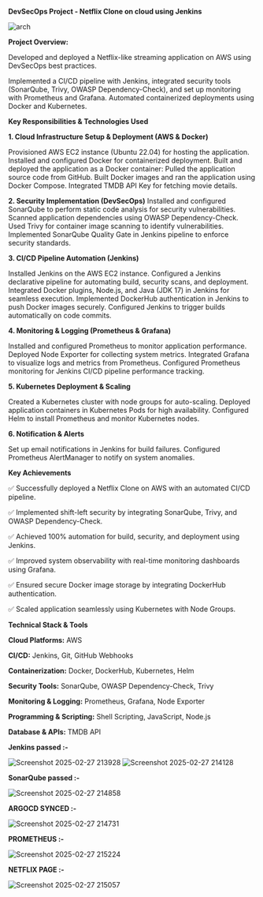 **DevSecOps Project - Netflix Clone on cloud using Jenkins**

![arch](https://github.com/user-attachments/assets/4b10cd85-7914-4c6a-89a3-0e801a129210)


**Project Overview:**

Developed and deployed a Netflix-like streaming application on AWS using DevSecOps best practices. 

Implemented a CI/CD pipeline with Jenkins, integrated security tools (SonarQube, Trivy, OWASP Dependency-Check),
and set up monitoring with Prometheus and Grafana. Automated containerized deployments using Docker and Kubernetes.

**Key Responsibilities & Technologies Used**

**1. Cloud Infrastructure Setup & Deployment (AWS & Docker)** 

Provisioned AWS EC2 instance (Ubuntu 22.04) for hosting the application.
Installed and configured Docker for containerized deployment.
Built and deployed the application as a Docker container:
Pulled the application source code from GitHub.
Built Docker images and ran the application using Docker Compose.
Integrated TMDB API Key for fetching movie details.

**2. Security Implementation (DevSecOps)**
Installed and configured SonarQube to perform static code analysis for security vulnerabilities.
Scanned application dependencies using OWASP Dependency-Check.
Used Trivy for container image scanning to identify vulnerabilities.
Implemented SonarQube Quality Gate in Jenkins pipeline to enforce security standards.

**3. CI/CD Pipeline Automation (Jenkins)**

Installed Jenkins on the AWS EC2 instance.
Configured a Jenkins declarative pipeline for automating build, security scans, and deployment.
Integrated Docker plugins, Node.js, and Java (JDK 17) in Jenkins for seamless execution.
Implemented DockerHub authentication in Jenkins to push Docker images securely.
Configured Jenkins to trigger builds automatically on code commits.

**4. Monitoring & Logging (Prometheus & Grafana)**

Installed and configured Prometheus to monitor application performance.
Deployed Node Exporter for collecting system metrics.
Integrated Grafana to visualize logs and metrics from Prometheus.
Configured Prometheus monitoring for Jenkins CI/CD pipeline performance tracking.

**5. Kubernetes Deployment & Scaling**

Created a Kubernetes cluster with node groups for auto-scaling.
Deployed application containers in Kubernetes Pods for high availability.
Configured Helm to install Prometheus and monitor Kubernetes nodes.

**6. Notification & Alerts**

Set up email notifications in Jenkins for build failures.
Configured Prometheus AlertManager to notify on system anomalies.

**Key Achievements**

✅ Successfully deployed a Netflix Clone on AWS with an automated CI/CD pipeline.

✅ Implemented shift-left security by integrating SonarQube, Trivy, and OWASP Dependency-Check.

✅ Achieved 100% automation for build, security, and deployment using Jenkins.

✅ Improved system observability with real-time monitoring dashboards using Grafana.

✅ Ensured secure Docker image storage by integrating DockerHub authentication.

✅ Scaled application seamlessly using Kubernetes with Node Groups.


**Technical Stack & Tools**

**Cloud Platforms:** AWS

**CI/CD:** Jenkins, Git, GitHub Webhooks

**Containerization:** Docker, DockerHub, Kubernetes, Helm

**Security Tools:** SonarQube, OWASP Dependency-Check, Trivy

**Monitoring & Logging:** Prometheus, Grafana, Node Exporter

**Programming & Scripting:** Shell Scripting, JavaScript, Node.js

**Database & APIs:** TMDB API

**Jenkins passed :-**

![Screenshot 2025-02-27 213928](https://github.com/user-attachments/assets/16fdd1af-06b5-400f-b8bc-2dae615aadbf)
![Screenshot 2025-02-27 214128](https://github.com/user-attachments/assets/daa6fed4-94aa-4205-903f-4cba77c6eba7)


**SonarQube passed :-**

![Screenshot 2025-02-27 214858](https://github.com/user-attachments/assets/7a863405-0bf4-4f4b-a9bd-60d318a368c9)



**ARGOCD SYNCED :-**

![Screenshot 2025-02-27 214731](https://github.com/user-attachments/assets/eb5b6293-d324-4b79-837c-51f120261bbf)



**PROMETHEUS :-**

![Screenshot 2025-02-27 215224](https://github.com/user-attachments/assets/cb17cb69-436e-46c5-a76b-f6cb27f1f14a)

**NETFLIX PAGE :-**

![Screenshot 2025-02-27 215057](https://github.com/user-attachments/assets/864b3221-22b8-407a-a333-35aebcbecd4b)

